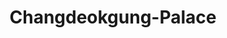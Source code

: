 ---
layout: blog
title: Changdeokgung-Palace
category: blog
lat: 37.57773
lng: 126.98995
image: https://s3-us-west-2.amazonaws.com/travels2013/2014-01-30 19:14:31 PST.jpg
---